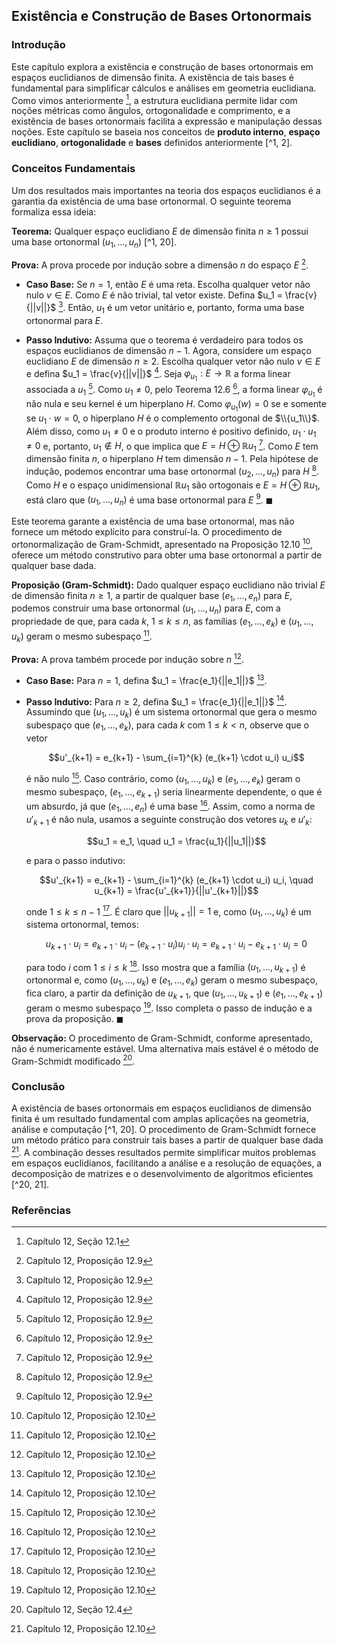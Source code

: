 ## Existência e Construção de Bases Ortonormais

### Introdução
Este capítulo explora a existência e construção de bases ortonormais em espaços euclidianos de dimensão finita. A existência de tais bases é fundamental para simplificar cálculos e análises em geometria euclidiana. Como vimos anteriormente [^1], a estrutura euclidiana permite lidar com noções métricas como ângulos, ortogonalidade e comprimento, e a existência de bases ortonormais facilita a expressão e manipulação dessas noções. Este capítulo se baseia nos conceitos de **produto interno**, **espaço euclidiano**, **ortogonalidade** e **bases** definidos anteriormente [^1, 2].

### Conceitos Fundamentais

Um dos resultados mais importantes na teoria dos espaços euclidianos é a garantia da existência de uma base ortonormal. O seguinte teorema formaliza essa ideia:

**Teorema:** Qualquer espaço euclidiano $E$ de dimensão finita $n \geq 1$ possui uma base ortonormal $(u_1, ..., u_n)$ [^1, 20].

**Prova:**
A prova procede por indução sobre a dimensão $n$ do espaço $E$ [^20].

*   **Caso Base:** Se $n = 1$, então $E$ é uma reta. Escolha qualquer vetor não nulo $v \in E$. Como $E$ é não trivial, tal vetor existe. Defina $u_1 = \frac{v}{||v||}$ [^20]. Então, $u_1$ é um vetor unitário e, portanto, forma uma base ortonormal para $E$.

*   **Passo Indutivo:** Assuma que o teorema é verdadeiro para todos os espaços euclidianos de dimensão $n-1$. Agora, considere um espaço euclidiano $E$ de dimensão $n \geq 2$. Escolha qualquer vetor não nulo $v \in E$ e defina $u_1 = \frac{v}{||v||}$ [^20]. Seja $\varphi_{u_1}: E \rightarrow \mathbb{R}$ a forma linear associada a $u_1$ [^20]. Como $u_1 \neq 0$, pelo Teorema 12.6 [^20], a forma linear $\varphi_{u_1}$ é não nula e seu kernel é um hiperplano $H$. Como $\varphi_{u_1}(w) = 0$ se e somente se $u_1 \cdot w = 0$, o hiperplano $H$ é o complemento ortogonal de $\\{u_1\\}$. Além disso, como $u_1 \neq 0$ e o produto interno é positivo definido, $u_1 \cdot u_1 \neq 0$ e, portanto, $u_1 \notin H$, o que implica que $E = H \oplus \mathbb{R}u_1$ [^20].
    Como $E$ tem dimensão finita $n$, o hiperplano $H$ tem dimensão $n-1$. Pela hipótese de indução, podemos encontrar uma base ortonormal $(u_2, ..., u_n)$ para $H$ [^20]. Como $H$ e o espaço unidimensional $\mathbb{R}u_1$ são ortogonais e $E = H \oplus \mathbb{R}u_1$, está claro que $(u_1, ..., u_n)$ é uma base ortonormal para $E$ [^20]. $\blacksquare$

Este teorema garante a existência de uma base ortonormal, mas não fornece um método explícito para construí-la. O procedimento de ortonormalização de Gram-Schmidt, apresentado na Proposição 12.10 [^21], oferece um método construtivo para obter uma base ortonormal a partir de qualquer base dada.

**Proposição (Gram-Schmidt):** Dado qualquer espaço euclidiano não trivial $E$ de dimensão finita $n \geq 1$, a partir de qualquer base $(e_1, ..., e_n)$ para $E$, podemos construir uma base ortonormal $(u_1, ..., u_n)$ para $E$, com a propriedade de que, para cada $k$, $1 \leq k \leq n$, as famílias $(e_1, ..., e_k)$ e $(u_1, ..., u_k)$ geram o mesmo subespaço [^21].

**Prova:**
A prova também procede por indução sobre $n$ [^21].

*   **Caso Base:** Para $n = 1$, defina $u_1 = \frac{e_1}{||e_1||}$ [^21].

*   **Passo Indutivo:** Para $n \geq 2$, defina $u_1 = \frac{e_1}{||e_1||}$ [^21]. Assumindo que $(u_1, ..., u_k)$ é um sistema ortonormal que gera o mesmo subespaço que $(e_1, ..., e_k)$, para cada $k$ com $1 \leq k < n$, observe que o vetor

    $$u'_{k+1} = e_{k+1} - \sum_{i=1}^{k} (e_{k+1} \cdot u_i) u_i$$

    é não nulo [^21]. Caso contrário, como $(u_1, ..., u_k)$ e $(e_1, ..., e_k)$ geram o mesmo subespaço, $(e_1, ..., e_{k+1})$ seria linearmente dependente, o que é um absurdo, já que $(e_1, ..., e_n)$ é uma base [^21]. Assim, como a norma de $u'_{k+1}$ é não nula, usamos a seguinte construção dos vetores $u_k$ e $u'_k$:

    $$u_1 = e_1, \quad u_1 = \frac{u_1}{||u_1||}$$

    e para o passo indutivo:

    $$u'_{k+1} = e_{k+1} - \sum_{i=1}^{k} (e_{k+1} \cdot u_i) u_i, \quad u_{k+1} = \frac{u'_{k+1}}{||u'_{k+1}||}$$

    onde $1 \leq k \leq n - 1$ [^21]. É claro que $||u_{k+1}|| = 1$ e, como $(u_1, ..., u_k)$ é um sistema ortonormal, temos:

    $$u_{k+1} \cdot u_i = e_{k+1} \cdot u_i - (e_{k+1} \cdot u_i) u_i \cdot u_i = e_{k+1} \cdot u_i - e_{k+1} \cdot u_i = 0$$

    para todo $i$ com $1 \leq i \leq k$ [^21]. Isso mostra que a família $(u_1, ..., u_{k+1})$ é ortonormal e, como $(u_1, ..., u_k)$ e $(e_1, ..., e_k)$ geram o mesmo subespaço, fica claro, a partir da definição de $u_{k+1}$, que $(u_1, ..., u_{k+1})$ e $(e_1, ..., e_{k+1})$ geram o mesmo subespaço [^21]. Isso completa o passo de indução e a prova da proposição. $\blacksquare$

**Observação:** O procedimento de Gram-Schmidt, conforme apresentado, não é numericamente estável. Uma alternativa mais estável é o método de Gram-Schmidt modificado [^23].

### Conclusão
A existência de bases ortonormais em espaços euclidianos de dimensão finita é um resultado fundamental com amplas aplicações na geometria, análise e computação [^1, 20]. O procedimento de Gram-Schmidt fornece um método prático para construir tais bases a partir de qualquer base dada [^21]. A combinação desses resultados permite simplificar muitos problemas em espaços euclidianos, facilitando a análise e a resolução de equações, a decomposição de matrizes e o desenvolvimento de algoritmos eficientes [^20, 21].

### Referências
[^1]: Capítulo 12, Seção 12.1
[^2]: Capítulo 12, Seção 12.2
[^20]: Capítulo 12, Proposição 12.9
[^21]: Capítulo 12, Proposição 12.10
[^23]: Capítulo 12, Seção 12.4
<!-- END -->